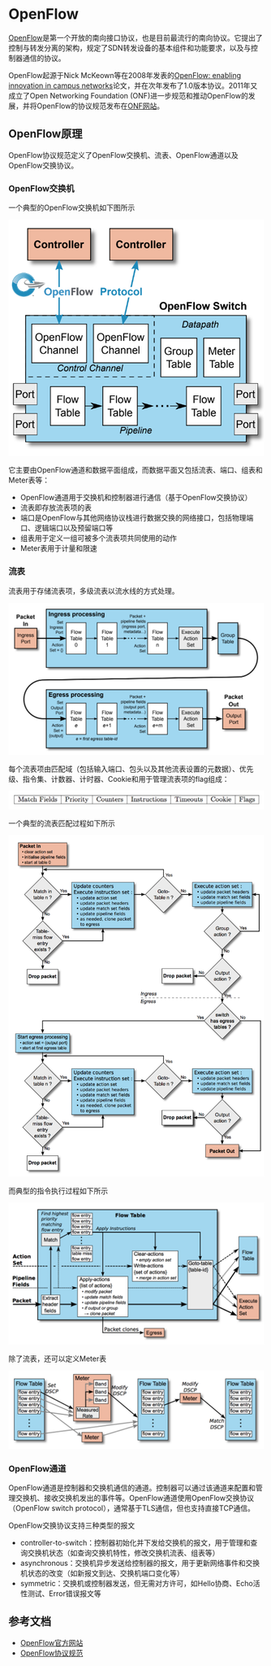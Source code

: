# OpenFlow

[OpenFlow](https://www.opennetworking.org/sdn-resources/openflow)是第一个开放的南向接口协议，也是目前最流行的南向协议。它提出了控制与转发分离的架构，规定了SDN转发设备的基本组件和功能要求，以及与控制器通信的协议。

OpenFlow起源于Nick McKeown等在2008年发表的[OpenFlow: enabling innovation in campus networks](http://dl.acm.org/citation.cfm?id=1355734.1355746)论文，并在次年发布了1.0版本协议。2011年又成立了Open Networking Foundation (ONF)进一步规范和推动OpenFlow的发展，并将OpenFlow的协议规范发布在[ONF网站](https://www.opennetworking.org/technical-communities/areas/specification)。

## OpenFlow原理

OpenFlow协议规范定义了OpenFlow交换机、流表、OpenFlow通道以及OpenFlow交换协议。

### OpenFlow交换机

一个典型的OpenFlow交换机如下图所示

![](images/openflow.png)

它主要由OpenFlow通道和数据平面组成，而数据平面又包括流表、端口、组表和Meter表等：

- OpenFlow通道用于交换机和控制器进行通信（基于OpenFlow交换协议）
- 流表即存放流表项的表
- 端口是OpenFlow与其他网络协议栈进行数据交换的网络接口，包括物理端口、逻辑端口以及预留端口等
- 组表用于定义一组可被多个流表项共同使用的动作
- Meter表用于计量和限速

### 流表

流表用于存储流表项，多级流表以流水线的方式处理。

![](images/flow.png)

每个流表项由匹配域（包括输入端口、包头以及其他流表设置的元数据）、优先级、指令集、计数器、计时器、Cookie和用于管理流表项的flag组成：

![](images/item.png)

一个典型的流表匹配过程如下所示

![](images/match.png)

而典型的指令执行过程如下所示

![](images/instruction.png)

除了流表，还可以定义Meter表

![](images/meter.png)

### OpenFlow通道

OpenFlow通道是控制器和交换机通信的通道。控制器可以通过该通道来配置和管理交换机、接收交换机发出的事件等。OpenFlow通道使用OpenFlow交换协议（OpenFlow switch protocol），通常基于TLS通信，但也支持直接TCP通信。

OpenFlow交换协议支持三种类型的报文

- controller-to-switch：控制器初始化并下发给交换机的报文，用于管理和查询交换机状态（如查询交换机特性，修改交换机流表、组表等）
- asynchronous：交换机异步发送给控制器的报文，用于更新网络事件和交换机状态的改变（如新报文到达、交换机端口变化等）
- symmetric：交换机或控制器发送，但无需对方许可，如Hello协商、Echo活性测试、Error错误报文等

## 参考文档

- [OpenFlow官方网站](https://www.opennetworking.org/sdn-resources/openflow)
- [OpenFlow协议规范](https://www.opennetworking.org/technical-communities/areas/specification)
